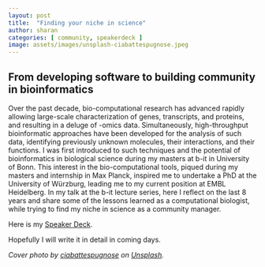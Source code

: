 ```yaml
---
layout: post
title:  "Finding your niche in science"
author: sharan
categories: [ community, speakerdeck ]
image: assets/images/unsplash-ciabattespugnose.jpeg
---
```


## From developing software to building community in bioinformatics

Over the past decade, bio-computational research has advanced rapidly allowing large-scale characterization of genes, transcripts, and proteins, and resulting in a deluge of -omics data. Simultaneously, high-throughput bioinformatic approaches have been developed for the analysis of such data, identifying previously unknown molecules, their interactions, and their functions. I was first introduced to such techniques and the potential of bioinformatics in biological science during my masters at b-it in University of Bonn. This interest in the bio-computational tools, piqued during my masters and internship in Max Planck, inspired me to undertake a PhD at the University of Würzburg, leading me to my current position at EMBL Heidelberg. In my talk at the b-it lecture series, here I reflect on the last 8 years and share some of the lessons learned as a computational biologist, while trying to find my niche in science as a community manager.

Here is my [Speaker Deck](https://speakerdeck.com/malvikasharan/from-developing-software-to-building-community-in-bioinformatics-how-to-find-your-niche-in-science).

Hopefully I will write it in detail in coming days.

*Cover photo by [ciabattespugnose](https://unsplash.com/photos/IMUwe-p1yqs) on [Unsplash](https://unsplash.com/).*
